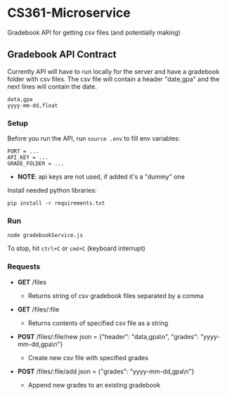 # CS361-Microservice
Gradebook API for getting csv files (and potentially making)

## Gradebook API Contract
Currently API will have to run locally for the server and have a gradebook folder with csv
files. The csv file will contain a header "date,gpa" and the next lines will contain the date.
```
data,gpa
yyyy-mm-dd,float
```
### Setup
Before you run the API, run `source .env` to fill env variables:
```
PORT = ...
API_KEY = ...
GRADE_FOLDER = ...
```
- **NOTE**: api keys are not used, if added it's a "dummy" one

Install needed python libraries:
```
pip install -r requirements.txt
```

### Run
```
node gradebookService.js
```
To stop, hit `ctrl+C` or `cmd+C` (keyboard interrupt)

### Requests
- **GET** /files
    - Returns string of csv gradebook files separated by a comma

- **GET** /files/:file
    - Returns contents of specified csv file as a string

- **POST** /files/:file/new   json = {"header": "data,gpa\n", "grades": "yyyy-mm-dd,gpa\n"}
    - Create new csv file with specified grades

- **POST** /files/:file/add   json = {"grades": "yyyy-mm-dd,gpa\n"}
    - Append new grades to an existing gradebook
